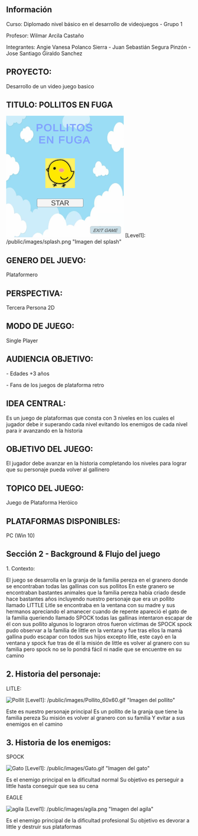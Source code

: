 <h2>Información</h2>
<p>Curso: Diplomado nivel básico en el desarrollo de videojuegos - Grupo 1</p>
<P>Profesor: Wilmar Arcila Castaño</p>
<P>Integrantes: Angie Vanesa Polanco Sierra - Juan Sebastián Segura Pinzón - Jose Santiago Giraldo Sanchez</p>
<h2>PROYECTO:</h2>
<P>Desarrollo de un video juego basico</p>
<h2>TITULO: POLLITOS EN FUGA</h2>
<img src="./public/images/splash.PNG" alt="splash">
<!-- Referencias para las imagenes -->
[Level1]: /public/images/splash.png "Imagen del splash"
<h2>GENERO DEL JUEVO:</h2>
<P> Plataformero </p>
<h2>PERSPECTIVA:</h2>
<P>Tercera Persona 2D</p>
<h2>MODO DE JUEGO:</h2>
<P>Single Player</p>
<h2>AUDIENCIA OBJETIVO: </h2>
<P>- Edades +3 años</p>
<P>- Fans de los juegos de plataforma retro</p>
<h2>IDEA CENTRAL:</h2>
<P>Es un juego de plataformas que consta con 3 niveles en los cuales el jugador debe ir superando cada nivel evitando los enemigos de cada nivel para ir avanzando en la historia</p>
<h2>OBJETIVO DEL JUEGO:</h2>
<P>El jugador debe avanzar en la historia completando los niveles para lograr que su personaje pueda volver al gallinero</p>
<h2>TOPICO DEL JUEGO:</h2>
<P>Juego de Plataforma Heróico</p>
<h2>PLATAFORMAS DISPONIBLES:</h2>
<P>PC (Win 10)</p>
<h2>Sección 2 - Background & Flujo del juego</h2>
<P>1. Contexto:</p> 
<P>El juego se desarrolla en la granja de la familia pereza en el granero donde se encontraban todas las gallinas con sus pollitos
En este granero se encontraban bastantes animales que la familia pereza había criado desde hace bastantes años 
incluyendo nuestro personaje que era un pollito llamado LITTLE
Litle se encontraba en la ventana con su madre y sus hermanos apreciando el amanecer 
cuando de repente apareció el gato de la familia queriendo llamado SPOCK 
todas las gallinas intentaron escapar de él con sus pollito 
algunos lo lograron otros fueron víctimas de SPOCK 
spock pudo observar a la familia de little en la ventana y fue tras ellos la mamá gallina pudo escapar con todos sus hijos excepto litle, este cayó en la ventana y spock fue tras de él
la misión de little es volver al granero con su familia pero spock no se lo pondrá fácil ni nadie que se encuentre en su camino</p> 
<h2>2. Historia del personaje:</h2> 
<P>LITLE:</p> 
<img src="./public/images/Pollito_60x60.gif" alt="Pollit">
<!-- Referencias para las imagenes -->
[Level1]: /public/images/Pollito_60x60.gif "Imagen del pollito"
<P>Este es nuestro personaje principal
Es un pollito de la granja que tiene la familia pereza
Su misión es volver al granero con su familia
Y evitar a sus enemigos en el camino</p> 
<h2>3. Historia de los enemigos:</h2>  
<P>SPOCK</p>
<img src="./public/images/Gato.gif" alt="Gato">
<!-- Referencias para las imagenes -->
[Level1]: /public/images/Gato.gif "Imagen del gato"
<P>Es el enemigo principal en la dificultad normal
Su objetivo es perseguir a little hasta conseguir que sea su cena</p>
<P>EAGLE</p>
<img src="./public/images/agila.png" alt="agila">
<!-- Referencias para las imagenes -->
[Level1]: /public/images/agila.png "Imagen del agila"
<P>Es el enemigo principal de la dificultad profesional
Su objetivo es devorar a little y destruir sus plataformas</p>






